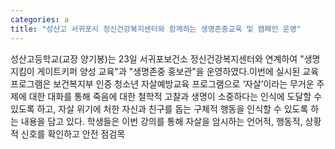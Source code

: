 ```yaml
---
categories: a
title: "성산고 서귀포시 정신건강복지센터와 함께하는 생명존중교육 및 캠페인 운영"
---
```

성산고등학교(교장 양기봉)는 23일 서귀포보건소 정신건강복지센터와 연계하여 "생명지킴이 게이트키퍼 양성 교육"과 "생명존중 홍보관"을 운영하였다.이번에 실시된 교육 프로그램은 보건복지부 인증 청소년 자살예방교육 프로그램으로 ‘자살’이라는 무거운 주제에 대한 대화를 통해 죽음에 대한 철학적 고찰과 생명이 소중하다는 인식에 도달할 수 있도록 하고, 자살 위기에 처한 자신과 친구를 돕는 구체적 행동을 인식할 수 있도록 하는 내용을 담고 있다. 학생들은 이번 강의를 통해 자살을 암시하는 언어적, 행동적, 상황적 신호를 확인하고 안전 점검목